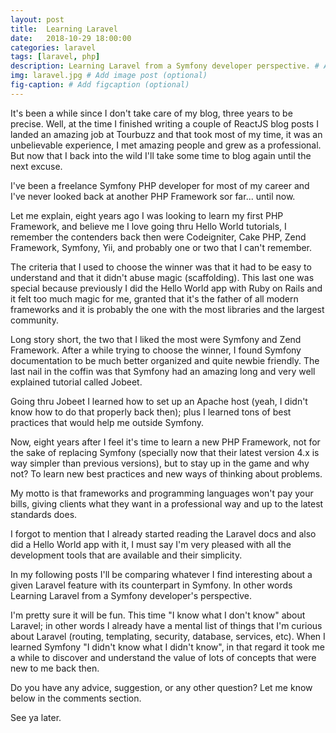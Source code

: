 ```yaml
---
layout: post
title:  Learning Laravel
date:   2018-10-29 18:00:00
categories: laravel
tags: [laravel, php]
description: Learning Laravel from a Symfony developer perspective. # Add post description (optional)
img: laravel.jpg # Add image post (optional)
fig-caption: # Add figcaption (optional)
---
```


It's been a while since I don't take care of my blog, three years to be precise. Well, at the time I finished writing a couple of ReactJS blog posts I landed an amazing job at Tourbuzz and that took most of my time, it was an unbelievable experience, I met amazing people and grew as a professional. But now that I back into the wild I'll take some time to blog again until the next excuse.

I've been a freelance Symfony PHP developer for most of my career and I've never looked back at another PHP Framework sor far... until now.

Let me explain, eight years ago I was looking to learn my first PHP Framework, and believe me I love going thru Hello World tutorials, I remember the contenders back then were Codeigniter, Cake PHP, Zend Framework, Symfony, Yii, and probably one or two that I can't remember.

The criteria that I used to choose the winner was that it had to be easy to understand and that it didn't abuse magic (scaffolding). This last one was special because previously I did the Hello World app with Ruby on Rails and it felt too much magic for me, granted that it's the father of all modern frameworks and it is probably the one with the most libraries and the largest community.

Long story short, the two that I liked the most were Symfony and Zend Framework. After a while trying to choose the winner, I found Symfony documentation to be much better organized and quite newbie friendly. The last nail in the coffin was that Symfony had an amazing long and very well explained tutorial called Jobeet.

Going thru Jobeet I learned how to set up an Apache host (yeah, I didn't know how to do that properly back then); plus I learned tons of best practices that would help me outside Symfony.

Now, eight years after I feel it's time to learn a new PHP Framework, not for the sake of replacing Symfony (specially now that their latest version 4.x is way simpler than previous versions), but to stay up in the game and why not? To learn new best practices and new ways of thinking about problems.

My motto is that frameworks and programming languages won't pay your bills, giving clients what they want in a professional way and up to the latest standards does.

I forgot to mention that I already started reading the Laravel docs and also did a Hello World app with it, I must say I'm very pleased with all the development tools that are available and their simplicity.

In my following posts I'll be comparing whatever I find interesting about a given Laravel feature with its counterpart in Symfony. In other words Learning Laravel from a Symfony developer's perspective.

I'm pretty sure it will be fun. This time "I know what I don't know" about Laravel; in other words I already have a mental list of things that I'm curious about Laravel (routing, templating, security, database, services, etc). When I learned Symfony "I didn't know what I didn't know", in that regard it took me a while to discover and understand the value of lots of concepts that were new to me back then.

Do you have any advice, suggestion, or any other question? Let me know below in the comments section.

See ya later.